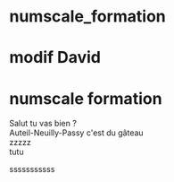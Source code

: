 # numscale_formation
# modif David
# numscale formation
Salut tu vas bien ? \
Auteil-Neuilly-Passy c'est du gâteau \
zzzzz \
tutu


sssssssssss
